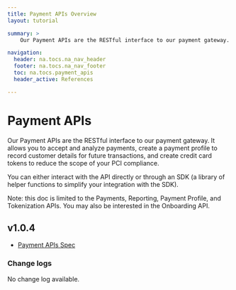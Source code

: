 ```yaml
---
title: Payment APIs Overview
layout: tutorial

summary: >
    Our Payment APIs are the RESTful interface to our payment gateway.

navigation:
  header: na.tocs.na_nav_header
  footer: na.tocs.na_nav_footer
  toc: na.tocs.payment_apis
  header_active: References

---
```


# Payment APIs
Our Payment APIs are the RESTful interface to our payment gateway. It allows you to accept and analyze payments, create a payment profile to record customer details for future transactions, and create credit card tokens to reduce the scope of your PCI compliance.

You can either interact with the API directly or through an SDK (a library of helper functions to simplify your integration with the SDK).

Note: this doc is limited to the Payments, Reporting, Payment Profile, and Tokenization APIs. You may also be interested in the Onboarding API.

## v1.0.4

* [Payment APIs Spec](/docs/references/payment_APIs/v1-0-4)

### Change logs
No change log available.
